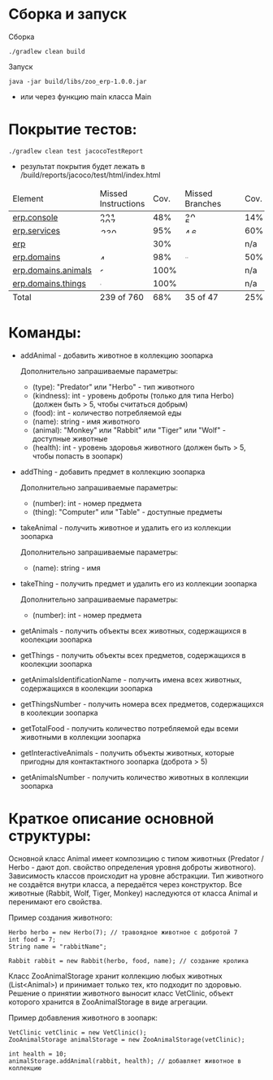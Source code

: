 
# Сборка и запуск

Сборка
```
./gradlew clean build
```

Запуск
```
java -jar build/libs/zoo_erp-1.0.0.jar
```
- или через функцию main класса Main

# Покрытие тестов:

```
./gradlew clean test jacocoTestReport
```

- результат покрытия будет лежать в /build/reports/jacoco/test/html/index.html

<?xml version="1.0" encoding="UTF-8"?><!DOCTYPE html PUBLIC "-//W3C//DTD XHTML 1.0 Strict//EN" "http://www.w3.org/TR/xhtml1/DTD/xhtml1-strict.dtd">
<html lang="en" xmlns="http://www.w3.org/1999/xhtml"><body onload="initialSort(['breadcrumb', 'coveragetable'])"><div class="breadcrumb" id="breadcrumb"><span class="info"><a class="el_session" href="jacoco-sessions.html"></a></span><span class="el_report"></span></div><table cellspacing="0" class="coverage" id="coveragetable"><thead><tr><td class="sortable" id="a" onclick="toggleSort(this)">Element</td><td class="down sortable bar" id="b" onclick="toggleSort(this)">Missed Instructions</td><td class="sortable ctr2" id="c" onclick="toggleSort(this)">Cov.</td><td class="sortable bar" id="d" onclick="toggleSort(this)">Missed Branches</td><td class="sortable ctr2" id="e" onclick="toggleSort(this)">Cov.</td><td class="sortable ctr1" id="f" onclick="toggleSort(this)">Missed</td><td class="sortable ctr2" id="g" onclick="toggleSort(this)">Cxty</td><td class="sortable ctr1" id="h" onclick="toggleSort(this)">Missed</td><td class="sortable ctr2" id="i" onclick="toggleSort(this)">Lines</td><td class="sortable ctr1" id="j" onclick="toggleSort(this)">Missed</td><td class="sortable ctr2" id="k" onclick="toggleSort(this)">Methods</td><td class="sortable ctr1" id="l" onclick="toggleSort(this)">Missed</td><td class="sortable ctr2" id="m" onclick="toggleSort(this)">Classes</td></tr></thead><tfoot><tr><td>Total</td><td class="bar">239 of 760</td><td class="ctr2">68%</td><td class="bar">35 of 47</td><td class="ctr2">25%</td><td class="ctr1">34</td><td class="ctr2">88</td><td class="ctr1">66</td><td class="ctr2">203</td><td class="ctr1">5</td><td class="ctr2">57</td><td class="ctr1">0</td><td class="ctr2">17</td></tr></tfoot><tbody><tr><td id="a1"><a class="el_package" href="erp.console/index.html">erp.console</a></td><td class="bar" id="b0"><img alt="221" height="10" src="jacoco-resources/redbar.gif" title="221" width="61"/><img alt="207" height="10" src="jacoco-resources/greenbar.gif" title="207" width="58"/></td><td class="ctr2" id="c4">48%</td><td class="bar" id="d0"><img alt="30" height="10" src="jacoco-resources/redbar.gif" title="30" width="102"/><img alt="5" height="10" src="jacoco-resources/greenbar.gif" title="5" width="17"/></td><td class="ctr2" id="e2">14%</td><td class="ctr1" id="f0">28</td><td class="ctr2" id="g0">40</td><td class="ctr1" id="h0">61</td><td class="ctr2" id="i0">114</td><td class="ctr1" id="j0">3</td><td class="ctr2" id="k1">15</td><td class="ctr1" id="l0">0</td><td class="ctr2" id="m4">1</td></tr><tr><td id="a5"><a class="el_package" href="erp.services/index.html">erp.services</a></td><td class="bar" id="b1"><img alt="10" height="10" src="jacoco-resources/redbar.gif" title="10" width="2"/><img alt="230" height="10" src="jacoco-resources/greenbar.gif" title="230" width="64"/></td><td class="ctr2" id="c3">95%</td><td class="bar" id="d1"><img alt="4" height="10" src="jacoco-resources/redbar.gif" title="4" width="13"/><img alt="6" height="10" src="jacoco-resources/greenbar.gif" title="6" width="20"/></td><td class="ctr2" id="e0">60%</td><td class="ctr1" id="f1">4</td><td class="ctr2" id="g1">29</td><td class="ctr1" id="h2">2</td><td class="ctr2" id="i1">59</td><td class="ctr1" id="j1">1</td><td class="ctr2" id="k0">24</td><td class="ctr1" id="l1">0</td><td class="ctr2" id="m0">5</td></tr><tr><td id="a0"><a class="el_package" href="erp/index.html">erp</a></td><td class="bar" id="b2"><img alt="7" height="10" src="jacoco-resources/redbar.gif" title="7" width="1"/></td><td class="ctr2" id="c5">30%</td><td class="bar" id="d3"></td><td class="ctr2" id="e3">n/a</td><td class="ctr1" id="f2">1</td><td class="ctr2" id="g4">2</td><td class="ctr1" id="h1">3</td><td class="ctr2" id="i4">4</td><td class="ctr1" id="j2">1</td><td class="ctr2" id="k4">2</td><td class="ctr1" id="l2">0</td><td class="ctr2" id="m5">1</td></tr><tr><td id="a2"><a class="el_package" href="erp.domains/index.html">erp.domains</a></td><td class="bar" id="b3"><img alt="49" height="10" src="jacoco-resources/greenbar.gif" title="49" width="13"/></td><td class="ctr2" id="c2">98%</td><td class="bar" id="d2"><img alt="1" height="10" src="jacoco-resources/redbar.gif" title="1" width="3"/><img alt="1" height="10" src="jacoco-resources/greenbar.gif" title="1" width="3"/></td><td class="ctr2" id="e1">50%</td><td class="ctr1" id="f3">1</td><td class="ctr2" id="g2">11</td><td class="ctr1" id="h3">0</td><td class="ctr2" id="i2">16</td><td class="ctr1" id="j3">0</td><td class="ctr2" id="k2">10</td><td class="ctr1" id="l3">0</td><td class="ctr2" id="m1">4</td></tr><tr><td id="a3"><a class="el_package" href="erp.domains.animals/index.html">erp.domains.animals</a></td><td class="bar" id="b4"><img alt="24" height="10" src="jacoco-resources/greenbar.gif" title="24" width="6"/></td><td class="ctr2" id="c0">100%</td><td class="bar" id="d4"></td><td class="ctr2" id="e4">n/a</td><td class="ctr1" id="f4">0</td><td class="ctr2" id="g3">4</td><td class="ctr1" id="h4">0</td><td class="ctr2" id="i3">8</td><td class="ctr1" id="j4">0</td><td class="ctr2" id="k3">4</td><td class="ctr1" id="l4">0</td><td class="ctr2" id="m2">4</td></tr><tr><td id="a4"><a class="el_package" href="erp.domains.things/index.html">erp.domains.things</a></td><td class="bar" id="b5"><img alt="8" height="10" src="jacoco-resources/greenbar.gif" title="8" width="2"/></td><td class="ctr2" id="c1">100%</td><td class="bar" id="d5"></td><td class="ctr2" id="e5">n/a</td><td class="ctr1" id="f5">0</td><td class="ctr2" id="g5">2</td><td class="ctr1" id="h5">0</td><td class="ctr2" id="i5">2</td><td class="ctr1" id="j5">0</td><td class="ctr2" id="k5">2</td><td class="ctr1" id="l5">0</td><td class="ctr2" id="m3">2</td></tr></tbody></table></body></html>


# Команды:

- addAnimal - добавить животное в коллекцию зоопарка

    Дополнительно запрашиваемые параметры:
    - (type): "Predator" или "Herbo" - тип животного
    - (kindness): int - уровень доброты (только для типа Herbo) (должен быть > 5, чтобы считаться добрым)
    - (food): int - количество потребляемой еды
    - (name): string - имя животного
    - (animal): "Monkey" или "Rabbit" или "Tiger" или "Wolf" - доступные животные
    - (health): int - уровень здоровья животного (должен быть > 5, чтобы попасть в зоопарк)

- addThing - добавить предмет в коллекцию зоопарка

    Дополнительно запрашиваемые параметры:
    - (number): int - номер предмета
    - (thing): "Computer" или "Table" - доступные предметы

- takeAnimal - получить животное и удалить его из коллекции зоопарка

    Дополнительно запрашиваемые параметры:
    - (name): string - имя
    
- takeThing - получить предмет и удалить его из коллекции зоопарка

    Дополнительно запрашиваемые параметры:
    - (number): int - номер предмета
    
- getAnimals - получить объекты всех животных, содержащихся в коолекции зоопарка
    
- getThings - получить объекты всех предметов, содержащихся в коолекции зоопарка

- getAnimalsIdentificationName - получить имена всех животных, содержащихся в коолекции зоопарка

- getThingsNumber - получить номера всех предметов, содержащихся в коолекции зоопарка

- getTotalFood - получить количество потребляемой еды всеми животными в коллекции зоопарка

- getInteractiveAnimals - получить объекты животных, которые пригодны для контактактного зоопарка (доброта > 5) 

- getAnimalsNumber - получить количество животных в коллекции зоопарка

# Краткое описание основной структуры:

Основной класс Animal имеет композицию с типом животных (Predator / Herbo - дают доп. свойство определения уровня доброты животного). Зависимость классов происходит на уровне абстракции. Тип животного не создаётся внутри класса, а передаётся через конструктор. Все животные (Rabbit, Wolf, Tiger, Monkey) наследуются от класса Animal и перенимают его свойства.

Пример создания животного:
```
Herbo herbo = new Herbo(7); // травоядное животное с добротой 7
int food = 7;
String name = "rabbitName";

Rabbit rabbit = new Rabbit(herbo, food, name); // создание кролика
```

Класс ZooAnimalStorage хранит коллекцию любых животных (List\<Animal\>) и принимает только тех, кто подходит по здоровью. Решение о принятии животного выносит класс VetClinic, объект которого хранится в ZooAnimalStorage в виде агрегации.

Пример добавления животного в зоопарк: 
```
VetClinic vetClinic = new VetClinic();
ZooAnimalStorage animalStorage = new ZooAnimalStorage(vetClinic);

int health = 10;
animalStorage.addAnimal(rabbit, health); // добавляет животное в коллекцию
```

